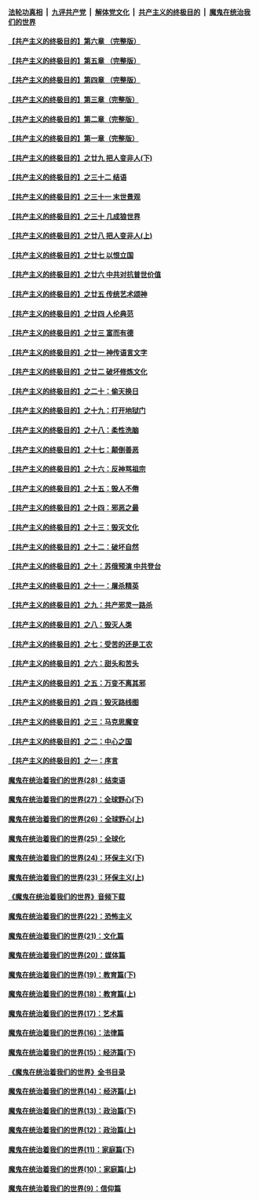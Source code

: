 

####  [法轮功真相](../../../../basic/blob/master/README.md?t=04162201) &nbsp;|&nbsp; [九评共产党](../../../../9ping.md/blob/master/README.md?t=04162201) &nbsp;|&nbsp; [解体党文化](../../../../jtdwh.md/blob/master/README.md?t=04162201)  &nbsp;|&nbsp; [共产主义的终极目的](../../../../gczydzjmd.md/blob/master/README.md?t=04162201) &nbsp;|&nbsp; [魔鬼在统治我们的世界](../../../../mgztzwmdsj.md/blob/master/README.md?t=04162201) 

#### [【共产主义的终极目的】第六章 （完整版）](../pages/nsc422/n11428913.md?t=04162201) 

#### [【共产主义的终极目的】第五章 （完整版）](../pages/nsc422/n11428912.md?t=04162201) 

#### [【共产主义的终极目的】第四章 （完整版）](../pages/nsc422/n11428907.md?t=04162201) 

#### [【共产主义的终极目的】第三章（完整版）](../pages/nsc422/n11428848.md?t=04162201) 

#### [【共产主义的终极目的】第二章（完整版）](../pages/nsc422/n11428831.md?t=04162201) 

#### [【共产主义的终极目的】第一章（完整版）](../pages/nsc422/n11417651.md?t=04162201) 

#### [【共产主义的终极目的】之廿九 把人变非人(下)](../pages/nsc422/n11344140.md?t=04162201) 

#### [【共产主义的终极目的】之三十二 结语](../pages/nsc422/n11360535.md?t=04162201) 

#### [【共产主义的终极目的】之三十一 末世景观](../pages/nsc422/n11351129.md?t=04162201) 

#### [【共产主义的终极目的】之三十 几成狼世界](../pages/nsc422/n11348280.md?t=04162201) 

#### [【共产主义的终极目的】之廿八 把人变非人(上)](../pages/nsc422/n11340492.md?t=04162201) 

#### [【共产主义的终极目的】之廿七 以恨立国](../pages/nsc422/n11336944.md?t=04162201) 

#### [【共产主义的终极目的】之廿六 中共对抗普世价值](../pages/nsc422/n11324785.md?t=04162201) 

#### [【共产主义的终极目的】之廿五 传统艺术颂神](../pages/nsc422/n11296396.md?t=04162201) 

#### [【共产主义的终极目的】之廿四 人伦典范](../pages/nsc422/n11296397.md?t=04162201) 

#### [【共产主义的终极目的】之廿三 富而有德](../pages/nsc422/n11283598.md?t=04162201) 

#### [【共产主义的终极目的】之廿一 神传语言文字](../pages/nsc422/n11263265.md?t=04162201) 

#### [【共产主义的终极目的】之廿二 破坏修炼文化](../pages/nsc422/n11245728.md?t=04162201) 

#### [【共产主义的终极目的】之二十：偷天换日](../pages/nsc422/n11238846.md?t=04162201) 

#### [【共产主义的终极目的】之十九：打开地狱门](../pages/nsc422/n11206376.md?t=04162201) 

#### [【共产主义的终极目的】之十八：柔性洗脑](../pages/nsc422/n11199994.md?t=04162201) 

#### [【共产主义的终极目的】之十七：颠倒善恶](../pages/nsc422/n11179782.md?t=04162201) 

#### [【共产主义的终极目的】之十六：反神骂祖宗](../pages/nsc422/n11166798.md?t=04162201) 

#### [【共产主义的终极目的】之十五：毁人不倦](../pages/nsc422/n11166792.md?t=04162201) 

#### [【共产主义的终极目的】之十四：邪恶之最](../pages/nsc422/n11150249.md?t=04162201) 

#### [【共产主义的终极目的】之十三：毁灭文化](../pages/nsc422/n11135227.md?t=04162201) 

#### [【共产主义的终极目的】之十二：破坏自然](../pages/nsc422/n11135214.md?t=04162201) 

#### [【共产主义的终极目的】之十：苏俄预演 中共登台](../pages/nsc422/n11118424.md?t=04162201) 

#### [【共产主义的终极目的】之十一：屠杀精英](../pages/nsc422/n11118442.md?t=04162201) 

#### [【共产主义的终极目的】之九：共产邪灵一路杀](../pages/nsc422/n11114139.md?t=04162201) 

#### [【共产主义的终极目的】之八：毁灭人类](../pages/nsc422/n11108503.md?t=04162201) 

#### [【共产主义的终极目的】之七：受苦的还是工农](../pages/nsc422/n11101809.md?t=04162201) 

#### [【共产主义的终极目的】之六：甜头和苦头](../pages/nsc422/n11096971.md?t=04162201) 

#### [【共产主义的终极目的】之五：万变不离其邪](../pages/nsc422/n11091285.md?t=04162201) 

#### [【共产主义的终极目的】之四：毁灭路线图](../pages/nsc422/n11086284.md?t=04162201) 

#### [【共产主义的终极目的】之三：马克思魔变](../pages/nsc422/n11061941.md?t=04162201) 

#### [【共产主义的终极目的】之二：中心之国](../pages/nsc422/n11047728.md?t=04162201) 

#### [【共产主义的终极目的】之一：序言](../pages/nsc422/n11086077.md?t=04162201) 

#### [魔鬼在统治着我们的世界(28)：结束语](../pages/nsc422/n10936246.md?t=04162201) 

#### [魔鬼在统治着我们的世界(27)：全球野心(下)](../pages/nsc422/n10928319.md?t=04162201) 

#### [魔鬼在统治着我们的世界(26)：全球野心(上)](../pages/nsc422/n10900318.md?t=04162201) 

#### [魔鬼在统治着我们的世界(25)：全球化](../pages/nsc422/n10788205.md?t=04162201) 

#### [魔鬼在统治着我们的世界(24)：环保主义(下)](../pages/nsc422/n10695307.md?t=04162201) 

#### [魔鬼在统治着我们的世界(23)：环保主义(上)](../pages/nsc422/n10688613.md?t=04162201) 

#### [《魔鬼在统治着我们的世界》音频下载](../pages/nsc422/n10635553.md?t=04162201) 

#### [魔鬼在统治着我们的世界(22)：恐怖主义](../pages/nsc422/n10614727.md?t=04162201) 

#### [魔鬼在统治着我们的世界(21)：文化篇](../pages/nsc422/n10597706.md?t=04162201) 

#### [魔鬼在统治着我们的世界(20)：媒体篇](../pages/nsc422/n10586579.md?t=04162201) 

#### [魔鬼在统治着我们的世界(19)：教育篇(下)](../pages/nsc422/n10564808.md?t=04162201) 

#### [魔鬼在统治着我们的世界(18)：教育篇(上)](../pages/nsc422/n10526970.md?t=04162201) 

#### [魔鬼在统治着我们的世界(17)：艺术篇](../pages/nsc422/n10499093.md?t=04162201) 

#### [魔鬼在统治着我们的世界(16)：法律篇](../pages/nsc422/n10485969.md?t=04162201) 

#### [魔鬼在统治着我们的世界(15)：经济篇(下)](../pages/nsc422/n10469975.md?t=04162201) 

#### [《魔鬼在统治着我们的世界》全书目录](../pages/nsc422/n10464261.md?t=04162201) 

#### [魔鬼在统治着我们的世界(14)：经济篇(上)](../pages/nsc422/n10457370.md?t=04162201) 

#### [魔鬼在统治着我们的世界(13)：政治篇(下)](../pages/nsc422/n10448270.md?t=04162201) 

#### [魔鬼在统治着我们的世界(12)：政治篇(上)](../pages/nsc422/n10444576.md?t=04162201) 

#### [魔鬼在统治着我们的世界(11)：家庭篇(下)](../pages/nsc422/n10440961.md?t=04162201) 

#### [魔鬼在统治着我们的世界(10)：家庭篇(上)](../pages/nsc422/n10435448.md?t=04162201) 

#### [魔鬼在统治着我们的世界(9)：信仰篇](../pages/nsc422/n10432159.md?t=04162201) 

